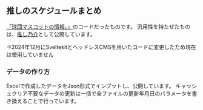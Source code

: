 ## 推しのスケジュールまとめ

[「球団マスコットの情報。」](https://baseball-mascot.com)のコードだったものです。
汎用性を持たせたものは、[推し乃介](https://github.com/geogra-geogra/oshinosuke)として公開しています。

→2024年12月にSveltekitとヘッドレスCMSを用いたコードに変更したため現在は使用していません

### データの作り方
Excelで作成したデータをJson形式でインプットし、公開しています。
キャッシュクリア不要なデータの更新は一括で全ファイルの更新年月日のパラメータを書き換えることで行っています。
